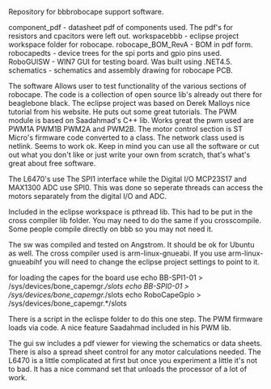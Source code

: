 
Repository for bbbrobocape support software. 

component_pdf - datasheet pdf of components used. The pdf's for resistors and cpacitors were left out.
workspacebbb - eclipse project workspace folder for robocape.
robocape_BOM_RevA - BOM in pdf form.
robocapedts - device trees for the spi ports and gpio pins used.
RoboGUISW - WIN7 GUI for testing board. Was built using .NET4.5.
schematics - schematics and assembly drawing for robocape PCB.

The software Allows user to test functionality of the various sections of robocape. The code is a collection
of open source lib's already out there for beaglebone black. The eclipse project was based on Derek Malloys
nice tutorial from his website. He puts out some great tutorials. The PWM module is based on Saadahmad's C++
lib. Works great the pwm used are PWM1A PWM1B PWM2A and PWM2B. The motor control section is ST Micro's firmware 
code converted to a class. The network class used is netlink. Seems to work ok. Keep in mind you can use all the software
or cut out what you don't like or just write your own from scratch, that's what's great about free software.

The L6470's use The SPI1 interface while the Digital I/O MCP23S17 and MAX1300 ADC use SPI0. This
was done so seperate threads can access the motors separately from the digital I/O and ADC.

Included in the eclipse workspace is pthread lib. This had to be put in the cross compiler lib folder. You may need
to do the same if you crosscompile. Some people compile directly on bbb so you may not need it.

The sw was compiled and tested on Angstrom. It should be ok for Ubuntu as well. The cross compiler used
is arm-linux-gnueabi. If you use arm-linux-gnueabihf you will need to change the eclipse project settings to 
point to it.

for loading the capes for the board use
echo BB-SPI1-01 > /sys/devices/bone_capemgr.*/slots
echo BB-SPI0-01 > /sys/devices/bone_capemgr.*/slots
echo RoboCapeGpio > /sys/devices/bone_capemgr.*/slots

There is a script in the eclispe folder to do this one step. The PWM firmware loads via code. A nice feature
Saadahmad included in his PWM lib.

The gui sw includes a pdf viewer for viewing the schematics or data sheets. There is also a spread sheet control
for any motor calculations needed. The L6470 is a little complicated at first but once you experiment a little it's
not to bad. It has a nice command set that unloads the processor of a lot of work.